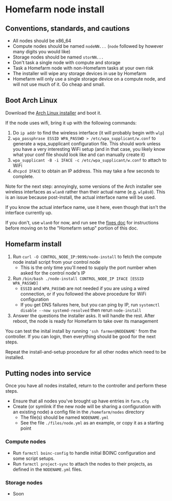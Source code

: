 # Homefarm node install

## Conventions, standards, and cautions

- All nodes should be x86_64
- Compute nodes should be named `nodeNN...` (`node` followed by
  however many digits you would like)
- Storage nodes should be named `storNN...`
- Don't task a single node with compute and storage
- Task a Homefarm node with non-Homefarm tasks at your own risk
- The installer will wipe any storage devices in use by Homefarm
- Homefarm will only use a single storage device on a compute
  node, and will not use much of it. Go cheap and small.


## Boot Arch Linux

Download the [Arch Linux
installer](https://www.archlinux.org/download/) and boot it.

If the node uses wifi, bring it up with the following commands:

1. Do `ip addr` to find the wireless interface (it will probably
   begin with `wlp`)
1. `wpa_passphrase ESSID WPA_PASSWD > /etc/wpa_supplicant/w.conf` to
   generate a wpa_supplicant configuration file. This should work
   unless you have a very interesting WiFi setup (and in that case,
   you likely know what your conf file should look like and can
   manually create it)
1. `wpa_supplicant -B -i IFACE -c /etc/wpa_supplicant/w.conf` to
   attach to WiFi
1. `dhcpcd IFACE` to obtain an IP address. This may take a few
   seconds to complete.

Note for the next step: annoyingly, some versions of the Arch
installer see wireless interfaces as `wlan0` rather than their actual
name (e.g. `wlp8s0`). This is an issue because post-install, the
actual interface name will be used.

If you know the actual interface name, use it here, even though that
isn't the interface currently up.

If you don't, use `wlan0` for now, and run see the [fixes
doc](https://github.com/firepear/homefarm/blob/master/docs/fixes.md)
for instructions before moving on to the "Homefarm setup" portion of
this doc.

## Homefarm install

1. Run `curl -O CONTROL_NODE_IP:9099/node-install` to fetch the
   compute node install script from your control node
   * This is the only time you'll need to supply the port number when
     asked for the control node's IP
1. Run `/bin/bash ./node-install CONTROL_NODE_IP IFACE [ESSID WPA_PASSWD]`
   * `ESSID` and `WPA_PASSWD` are not needed if you are using a wired
     connection, or if you followed the above procedure for WiFi
     configuration
   * If you get DNS failures here, but you can ping by IP, run
     `systemctl disable --now systemd-resolved` then rerun
     `node-install`
1. Answer the questions the installer asks. It will handle the rest.
   After reboot, the node is ready for Homefarm to take over its
   management

You can test the inital install by running `'ssh farmer@NODENAME'`
from the controller. If you can login, then everything should be good
for the next steps.

Repeat the install-and-setup procedure for all other nodes which need
to be installed.

## Putting nodes into service

Once you have all nodes installed, return to the controller and
perform these steps.

- Ensure that all nodes you've brought up have entries in `farm.cfg`
- Create (or symlink if the new node will be sharing a configuration
  with an existing node) a config file in the `/homefarm/nodes`
  directory
  - The file(s) should be named `NODENAME.yml`
  - See the file `./files/node.yml` as an example, or copy it as a
    starting point

### Compute nodes

- Run `farmctl boinc-config` to handle initial BOINC configuration and
   some script setups.
- Run `farmctl project-sync` to attach the nodes to their projects,
   as defined in the `NODENAME.yml` files.

### Storage nodes

- Soon
